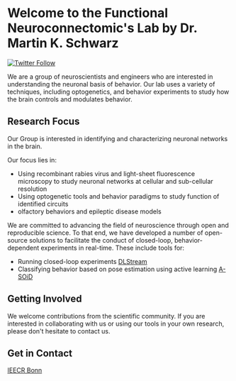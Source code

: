 # Welcome to the Functional Neuroconnectomic's Lab by Dr. Martin K. Schwarz
[![Twitter Follow](https://img.shields.io/twitter/follow/SNeuroconnect.svg?label=SNeuroconnect&style=social)](https://twitter.com/SNeuroconnect) 

We are a group of neuroscientists and engineers who are interested in understanding the neuronal basis of behavior. Our lab uses a variety of techniques, including  optogenetics, and behavior experiments to study how the brain controls and modulates behavior.

## Research Focus

Our Group is interested in identifying and characterizing neuronal networks in the brain.

Our focus lies in:
- Using recombinant rabies virus and light-sheet fluorescence microscopy to study neuronal networks at cellular and sub-cellular resolution
- Using optogenetic tools and behavior paradigms to study function of identified circuits
- olfactory behaviors and epileptic disease models

We are committed to advancing the field of neuroscience through open and reproducible science. To that end, we have developed a number of open-source solutions to facilitate the conduct of closed-loop, behavior-dependent experiments in real-time. These include tools for:

- Running closed-loop experiments [DLStream](https://github.com/SchwarzNeuroconLab/DeepLabStream)
- Classifying behavior based on pose estimation using active learning [A-SOiD](https://github.com/YttriLab/A-SOID)

## Getting Involved

We welcome contributions from the scientific community. If you are interested in collaborating with us or using our tools in your own research, please don't hesitate to contact us.

## Get in Contact

[IEECR Bonn](https://ieecr-bonn.de/ieecr-groups/schwarz-group/)
